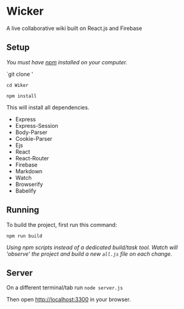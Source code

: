 # Wicker

A live collaborative wiki built on React.js and Firebase

## Setup

*You must have [npm](https://www.npmjs.org/) installed on your computer.*

`git clone '

`cd Wiker`

`npm install`

This will install all dependencies.

- Express
- Express-Session
- Body-Parser
- Cookie-Parser
- Ejs
- React
- React-Router
- Firebase
- Markdown
- Watch
- Browserify
- Babelify


## Running

To build the project, first run this command:

`npm run build`

*Using npm scripts instead of a dedicated build/task tool.
Watch will 'observe' the project and build a new `all.js` file on each change.*

## Server

On a different terminal/tab run `node server.js`

Then open [http://localhost:3300](http://localhost:3300) in your browser.
